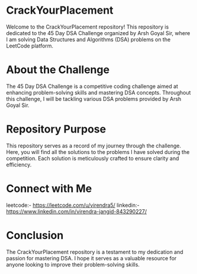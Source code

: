 # CrackYourPlacement
Welcome to the CrackYourPlacement repository! This repository is dedicated to the 45 Day DSA Challenge organized by Arsh Goyal Sir, where I am solving Data Structures and Algorithms (DSA) problems on the LeetCode platform.
# About the Challenge
The 45 Day DSA Challenge is a competitive coding challenge aimed at enhancing problem-solving skills and mastering DSA concepts. Throughout this challenge, I will be tackling various DSA problems provided by Arsh Goyal Sir.
# Repository Purpose
This repository serves as a record of my journey through the challenge. Here, you will find all the solutions to the problems I have solved during the competition. Each solution is meticulously crafted to ensure clarity and efficiency.
# Connect with Me
leetcode:- https://leetcode.com/u/virendra5/
linkedin:-https://www.linkedin.com/in/virendra-jangid-843290227/
# Conclusion
The CrackYourPlacement repository is a testament to my dedication and passion for mastering DSA. I hope it serves as a valuable resource for anyone looking to improve their problem-solving skills.
